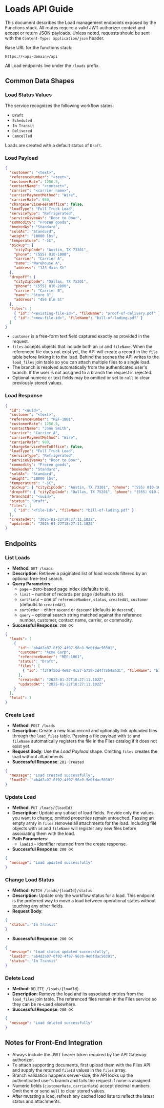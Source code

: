 # Loads API Guide

This document describes the Load management endpoints exposed by the Functions
stack. All routes require a valid JWT authorizer context and accept or return
JSON payloads. Unless noted, requests should be sent with the
`Content-Type: application/json` header.

Base URL for the functions stack:

```
https://<api-domain>/api
```

All Load endpoints live under the `/loads` prefix.

## Common Data Shapes

### Load Status Values

The service recognizes the following workflow states:

- `Draft`
- `Scheduled`
- `In Transit`
- `Delivered`
- `Cancelled`

Loads are created with a default status of `Draft`.

### Load Payload

```json
{
  "customer": "<text>",
  "referenceNumber": "<text>",
  "customerRate": 1250.5,
  "contactName": "<contact>",
  "carrier": "<carrier name>",
  "carrierPaymentMethod": "Wire",
  "carrierRate": 980,
  "chargeServiceFeeToOffice": false,
  "loadType": "Full Truck Load",
  "serviceType": "Refrigerated",
  "serviceGivenAs": "Door to Door",
  "commodity": "Frozen goods",
  "bookedAs": "Standard",
  "soldAs": "Standard",
  "weight": "10000 lbs",
  "temperature": "-5C",
  "pickup": {
    "cityZipCode": "Austin, TX 73301",
    "phone": "(555) 010-1000",
    "carrier": "Carrier A",
    "name": "Warehouse A",
    "address": "123 Main St"
  },
  "dropoff": {
    "cityZipCode": "Dallas, TX 75201",
    "phone": "(555) 010-2000",
    "carrier": "Carrier B",
    "name": "Store B",
    "address": "456 Elm St"
  },
  "files": [
    { "id": "<existing-file-id>", "fileName": "proof-of-delivery.pdf" },
    { "id": "<new-file-id>", "fileName": "bill-of-lading.pdf" }
  ]
}
```

- `customer` is a free-form text field captured exactly as provided in the
  request.
- `files` accepts objects that include both an `id` and `fileName`. When the
  referenced file does not exist yet, the API will create a record in the
  `file` table before linking it to the load. Behind the scenes the API writes
  to the `load_files` join table so you can attach multiple files to a single
  load.
- The branch is resolved automatically from the authenticated user's branch. If
  the user is not assigned to a branch the request is rejected.
- Optional numeric or text fields may be omitted or set to `null` to clear
  previously stored values.

### Load Response

```json
{
  "id": "<uuid>",
  "customer": "<text>",
  "referenceNumber": "REF-1001",
  "customerRate": 1250.5,
  "contactName": "Jane Smith",
  "carrier": "Carrier A",
  "carrierPaymentMethod": "Wire",
  "carrierRate": 980,
  "chargeServiceFeeToOffice": false,
  "loadType": "Full Truck Load",
  "serviceType": "Refrigerated",
  "serviceGivenAs": "Door to Door",
  "commodity": "Frozen goods",
  "bookedAs": "Standard",
  "soldAs": "Standard",
  "weight": "10000 lbs",
  "temperature": "-5C",
  "pickup": { "cityZipCode": "Austin, TX 73301", "phone": "(555) 010-1000", "carrier": "Carrier A", "name": "Warehouse A", "address": "123 Main St" },
  "dropoff": { "cityZipCode": "Dallas, TX 75201", "phone": "(555) 010-2000", "carrier": "Carrier B", "name": "Store B", "address": "456 Elm St" },
  "branchId": "<uuid>",
  "status": "Draft",
  "files": [
    { "id": "<file-id>", "fileName": "bill-of-lading.pdf" }
  ],
  "createdAt": "2025-01-22T18:27:11.102Z",
  "updatedAt": "2025-01-22T18:27:11.102Z"
}
```

## Endpoints

### List Loads

- **Method**: `GET /loads`
- **Description**: Retrieve a paginated list of load records filtered by an
  optional free-text search.
- **Query Parameters**:
  - `page` – zero-based page index (defaults to `0`).
  - `limit` – number of records per page (defaults to `10`).
  - `sortField` – one of `referenceNumber`, `status`, `createdAt`, `customer`
    (defaults to `createdAt`).
  - `sortOrder` – either `ascend` or `descend` (defaults to `descend`).
  - `query` – optional search string matched against the reference number,
    customer, contact name, carrier, or commodity.
- **Successful Response**: `200 OK`

```json
{
  "loads": [
    {
      "id": "ab4d2a07-0f92-4f97-96c0-9e0fdac50301",
      "customer": "Acme Corp",
      "referenceNumber": "REF-1001",
      "status": "Draft",
      "files": [
        { "id": "f3f9f50d-4e92-4c57-b719-2d4f78b4a6d1", "fileName": "bill-of-lading.pdf" }
      ],
      "createdAt": "2025-01-22T18:27:11.102Z",
      "updatedAt": "2025-01-22T18:27:11.102Z"
    }
  ],
  "total": 1
}
```

### Create Load

- **Method**: `POST /loads`
- **Description**: Create a new load record and optionally link uploaded files
  through the `load_files` table. Passing a file payload with `id` and
  `fileName` automatically registers the file in the Files catalog if it does
  not exist yet.
- **Request Body**: Use the *Load Payload* shape. Omitting `files` creates the
  load without attachments.
- **Successful Response**: `201 Created`

```json
{
  "message": "Load created successfully",
  "loadId": "ab4d2a07-0f92-4f97-96c0-9e0fdac50301"
}
```

### Update Load

- **Method**: `PUT /loads/{loadId}`
- **Description**: Update any subset of load fields. Provide only the values you
  want to change; omitted properties remain untouched. Passing an empty array in
  `files` removes all attachments for the load. Including file objects with
  `id` and `fileName` will register any new files before associating them with
  the load.
- **Path Parameters**:
  - `loadId` – identifier returned from the create response.
- **Successful Response**: `200 OK`

```json
{
  "message": "Load updated successfully"
}
```

### Change Load Status

- **Method**: `PATCH /loads/{loadId}/status`
- **Description**: Update only the workflow status for a load. This endpoint is
  the preferred way to move a load between operational states without touching
  any other fields.
- **Request Body**:

```json
{
  "status": "In Transit"
}
```

- **Successful Response**: `200 OK`

```json
{
  "message": "Load status updated successfully",
  "loadId": "ab4d2a07-0f92-4f97-96c0-9e0fdac50301",
  "status": "In Transit"
}
```

### Delete Load

- **Method**: `DELETE /loads/{loadId}`
- **Description**: Remove the load and its associated entries from the
  `load_files` join table. The referenced files remain in the Files service so
  they can be re-used elsewhere.
- **Successful Response**: `200 OK`

```json
{
  "message": "Load deleted successfully"
}
```

## Notes for Front-End Integration

- Always include the JWT bearer token required by the API Gateway authorizer.
- To attach supporting documents, first upload them with the Files API and
  supply the returned `fileId` values in the `files` array.
- Branch validation happens server-side; the API looks up the authenticated
  user's branch and fails the request if none is assigned.
- Numeric fields (`customerRate`, `carrierRate`) accept decimal numbers. Omit
  them or send `null` to clear stored values.
- After mutating a load, refresh any cached load lists to reflect the latest
  status and attachments.
